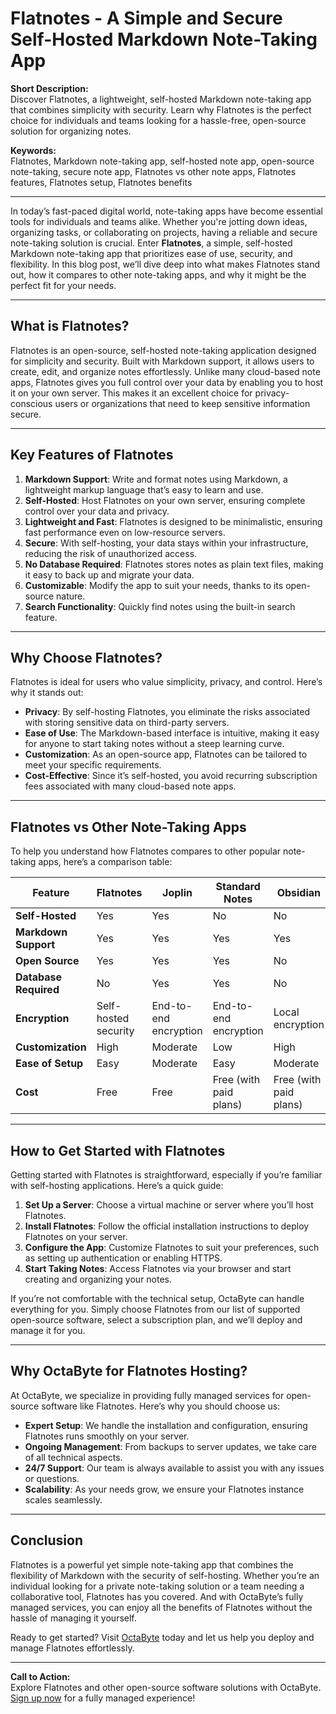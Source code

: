 # Flatnotes - A Simple and Secure Self-Hosted Markdown Note-Taking App

**Short Description:**  
Discover Flatnotes, a lightweight, self-hosted Markdown note-taking app that combines simplicity with security. Learn why Flatnotes is the perfect choice for individuals and teams looking for a hassle-free, open-source solution for organizing notes.

**Keywords:**  
Flatnotes, Markdown note-taking app, self-hosted note app, open-source note-taking, secure note app, Flatnotes vs other note apps, Flatnotes features, Flatnotes setup, Flatnotes benefits

---

In today’s fast-paced digital world, note-taking apps have become essential tools for individuals and teams alike. Whether you're jotting down ideas, organizing tasks, or collaborating on projects, having a reliable and secure note-taking solution is crucial. Enter **Flatnotes**, a simple, self-hosted Markdown note-taking app that prioritizes ease of use, security, and flexibility. In this blog post, we’ll dive deep into what makes Flatnotes stand out, how it compares to other note-taking apps, and why it might be the perfect fit for your needs.

---

## What is Flatnotes?

Flatnotes is an open-source, self-hosted note-taking application designed for simplicity and security. Built with Markdown support, it allows users to create, edit, and organize notes effortlessly. Unlike many cloud-based note apps, Flatnotes gives you full control over your data by enabling you to host it on your own server. This makes it an excellent choice for privacy-conscious users or organizations that need to keep sensitive information secure.

---

## Key Features of Flatnotes

1. **Markdown Support**: Write and format notes using Markdown, a lightweight markup language that’s easy to learn and use.
2. **Self-Hosted**: Host Flatnotes on your own server, ensuring complete control over your data and privacy.
3. **Lightweight and Fast**: Flatnotes is designed to be minimalistic, ensuring fast performance even on low-resource servers.
4. **Secure**: With self-hosting, your data stays within your infrastructure, reducing the risk of unauthorized access.
5. **No Database Required**: Flatnotes stores notes as plain text files, making it easy to back up and migrate your data.
6. **Customizable**: Modify the app to suit your needs, thanks to its open-source nature.
7. **Search Functionality**: Quickly find notes using the built-in search feature.

---

## Why Choose Flatnotes?

Flatnotes is ideal for users who value simplicity, privacy, and control. Here’s why it stands out:

- **Privacy**: By self-hosting Flatnotes, you eliminate the risks associated with storing sensitive data on third-party servers.
- **Ease of Use**: The Markdown-based interface is intuitive, making it easy for anyone to start taking notes without a steep learning curve.
- **Customization**: As an open-source app, Flatnotes can be tailored to meet your specific requirements.
- **Cost-Effective**: Since it’s self-hosted, you avoid recurring subscription fees associated with many cloud-based note apps.

---

## Flatnotes vs Other Note-Taking Apps

To help you understand how Flatnotes compares to other popular note-taking apps, here’s a comparison table:

| Feature                | Flatnotes               | Joplin                  | Standard Notes          | Obsidian                |
|------------------------|-------------------------|-------------------------|-------------------------|-------------------------|
| **Self-Hosted**        | Yes                     | Yes                     | No                      | No                      |
| **Markdown Support**   | Yes                     | Yes                     | Yes                     | Yes                     |
| **Open Source**        | Yes                     | Yes                     | Yes                     | No                      |
| **Database Required**  | No                      | Yes                     | Yes                     | No                      |
| **Encryption**         | Self-hosted security    | End-to-end encryption   | End-to-end encryption   | Local encryption        |
| **Customization**      | High                    | Moderate                | Low                     | High                    |
| **Ease of Setup**      | Easy                    | Moderate                | Easy                    | Moderate                |
| **Cost**               | Free                    | Free                    | Free (with paid plans)  | Free (with paid plans)  |

---

## How to Get Started with Flatnotes

Getting started with Flatnotes is straightforward, especially if you’re familiar with self-hosting applications. Here’s a quick guide:

1. **Set Up a Server**: Choose a virtual machine or server where you’ll host Flatnotes.
2. **Install Flatnotes**: Follow the official installation instructions to deploy Flatnotes on your server.
3. **Configure the App**: Customize Flatnotes to suit your preferences, such as setting up authentication or enabling HTTPS.
4. **Start Taking Notes**: Access Flatnotes via your browser and start creating and organizing your notes.

If you’re not comfortable with the technical setup, OctaByte can handle everything for you. Simply choose Flatnotes from our list of supported open-source software, select a subscription plan, and we’ll deploy and manage it for you.

---

## Why OctaByte for Flatnotes Hosting?

At OctaByte, we specialize in providing fully managed services for open-source software like Flatnotes. Here’s why you should choose us:

- **Expert Setup**: We handle the installation and configuration, ensuring Flatnotes runs smoothly on your server.
- **Ongoing Management**: From backups to server updates, we take care of all technical aspects.
- **24/7 Support**: Our team is always available to assist you with any issues or questions.
- **Scalability**: As your needs grow, we ensure your Flatnotes instance scales seamlessly.

---

## Conclusion

Flatnotes is a powerful yet simple note-taking app that combines the flexibility of Markdown with the security of self-hosting. Whether you’re an individual looking for a private note-taking solution or a team needing a collaborative tool, Flatnotes has you covered. And with OctaByte’s fully managed services, you can enjoy all the benefits of Flatnotes without the hassle of managing it yourself.

Ready to get started? Visit [OctaByte](https://octabyte.io) today and let us help you deploy and manage Flatnotes effortlessly.

---

**Call to Action:**  
Explore Flatnotes and other open-source software solutions with OctaByte. [Sign up now](https://octabyte.io) for a fully managed experience!